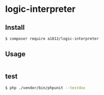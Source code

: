 # logic-interpreter

## Install
```bash
$ composer require a1812/logic-interpreter
```

## Usage
``` php

```

## test

``` bash
$ php ./vendor/bin/phpunit --testdox
```
